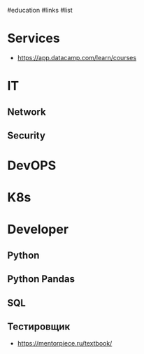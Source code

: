 #education #links #list 

# Services
- https://app.datacamp.com/learn/courses

# IT
## Network
## Security
# DevOPS
# K8s


# Developer
## Python
## Python Pandas
## SQL
## Тестировщик
- https://mentorpiece.ru/textbook/
